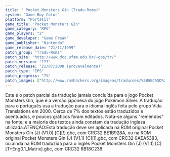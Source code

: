 ```yaml
---
title: " Pocket Monsters Gin (Tradu-Roms)"
system: "Game Boy Color"
platform: "Portátil"
game_title: "Pocket Monsters Gin"
game_category: "RPG"
game_players: "2"
game_developer: "Game Freak"
game_publisher: "Nintendo"
game_release_date: "21/11/1999"
patch_group: "Tradu-Roms"
patch_site: "http://www.dcc.ufam.edu.br/~gbs/tr/"
patch_version: "???"
patch_release: "21/07/2000 (provavelmente)"
patch_type: "IPS"
patch_progress: "7%"
patch_images: ["http://www.romhackers.org/imagens/traducoes/%5BGBC%5D%20Pocket%20Monsters%20-%20Gin%20-%20Tradu-Roms%20-%201.png","http://www.romhackers.org/imagens/traducoes/%5BGBC%5D%20Pocket%20Monsters%20-%20Gin%20-%20Tradu-Roms%20-%202.png","http://www.romhackers.org/imagens/traducoes/%5BGBC%5D%20Pocket%20Monsters%20-%20Gin%20-%20Tradu-Roms%20-%203.png"]
---
```

Este é o patch parcial da tradução jamais concluída para o jogo Pocket Monsters Gin, que é a versão japonesa do jogo Pokémon Silver. A tradução para o português usa a tradução para o idioma inglês feita pelo grupo Vida Translations em 2000. Cerca de 7% dos textos estão traduzidos e acentuados, e poucos gráficos foram editados. Nota-se alguns "remendos" na fonte, e a maioria dos textos ainda constam da tradução inglesa utilizada.ATENÇÃO:Esta tradução deve ser aplicada na ROM original Pocket Monsters Gin (J) (V1.0) [C][!].gbc, com CRC32 BE1B928A, ou na ROM original Pocket Monsters Gin (J) (V1.1) [C][!].gbc, com CRC32 0AEA5383, ou ainda na ROM traduzida para o inglês Pocket Monsters Gin (J) (V1.1) [C][T+Eng0.1_Matrix].gbc, com CRC32 6B18C238.